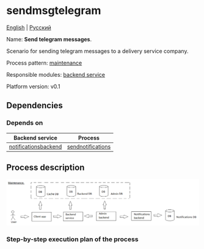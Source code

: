 # sendmsgtelegram

[English](sendmsgtelegram.md) | [Русский](sendmsgtelegram.ru.md)

Name: **Send telegram messages**.

Scenario for sending telegram messages to a delivery service company.

Process pattern: [maintenance](../../processpatterns/maintenance.md)

Responsible modules: [backend service](../../backend/notificationsbackend.md)

Platform version: v0.1

## Dependencies

### Depends on

| Backend service | Process |
| --- | ---- |
| [notificationsbackend](../../backend/notificationsbackend.md) | [sendnotifications](../notificationsbackend/sendnotifications.md) |

## Process description

![maintenance_overall](../../img/processpatterns/maintenance_overall.png)

### Step-by-step execution plan of the process
